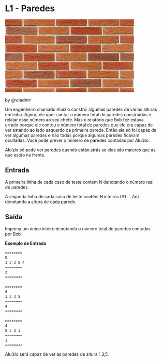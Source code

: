 # L1 - Paredes

![](__capa.jpg)

by @wladmir

Um engenheiro chamado Aluízio constrói algumas paredes de várias alturas em linha. Agora, ele quer contar o número total de paredes construídas e relatar esse número ao seu chefe. Mas o relatório que Bob fez estava errado porque ele contou o número total de paredes que ele era capaz de ver estando ao lado esquerdo da primeira parede. Então ele só foi capaz de ver algumas paredes e não todas porque algumas paredes ficavam ocultadas. Você pode prever o número de paredes contadas por Aluízio.

Aluízio só pode ver paredes quando estão atrás se elas são maiores que as que estão na frente.

## Entrada
A primeira linha de cada caso de teste contém N denotando o número real de paredes.

A segunda linha de cada caso de teste contém N inteiros (A1 ... An) denotando a altura de cada parede.

## Saída

Imprima um único inteiro denotando o número total de paredes contadas por Bob

**Exemplo de Entrada**
```
>>>>>>>>
5
1 3 3 5 4
========
3
<<<<<<<<

>>>>>>>>
4
1 2 3 5 
========
4
<<<<<<<<

>>>>>>>>
4
5 5 2 1
========
1
<<<<<<<<

```
Aluízio será capaz de ver as paredes de altura 1,3,5.




